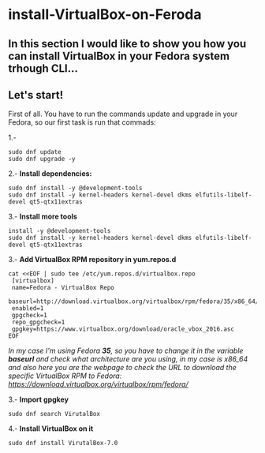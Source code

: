 # install-VirtualBox-on-Feroda


## In this section I would like to show you how you can install VirtualBox in your Fedora system trhough CLI...


**Let's start!**
---

First of all. You have to run the commands update and upgrade in your Fedora, so our first task is run that commads:


1.-
   
    sudo dnf update 
    sudo dnf upgrade -y
   

2.- **Install dependencies:**

    sudo dnf install -y @development-tools  
    sudo dnf install -y kernel-headers kernel-devel dkms elfutils-libelf-devel qt5-qtx11extras

3.- **Install more tools**
    
    
    
    install -y @development-tools
    sudo dnf install -y kernel-headers kernel-devel dkms elfutils-libelf-devel qt5-qtx11extras


3.- **Add VirtualBox RPM repository in yum.repos.d**


    
    cat <<EOF | sudo tee /etc/yum.repos.d/virtualbox.repo
     [virtualbox]
     name=Fedora - VirtualBox Repo
     baseurl=http://download.virtualbox.org/virtualbox/rpm/fedora/35/x86_64/
     enabled=1
     gpgcheck=1
     repo_gpgcheck=1
     gpgkey=https://www.virtualbox.org/download/oracle_vbox_2016.asc 
    EOF
     
*In my case I'm using Fedora **35**, so you have to change it in the variable **baseurl** and check what architecture are you using, in my case is x86_64 and also here you are the webpage to check the URL to download the specific VirtualBox RPM to Fedora: https://download.virtualbox.org/virtualbox/rpm/fedora/* 

3.- **Import gpgkey**

    
    sudo dnf search VirutalBox
    
4.- **Install VirtualBox on it**

     
    sudo dnf install VirutalBox-7.0
    






